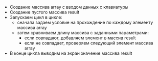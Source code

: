 * Создание массива array с вводом данных с клавиатуры
* Создание пустого массива result
* Запускаем цикл в цикле:
  - сначала задаем условие на прохождение по каждому элементу массива array
  - затем сравниваем длину массива с заданными параметрами:
    * если совпадают, добавляем элемент в массив result
    * если не совпадает, проверяем следующий элемент массива array
* В конце цикла выводим на экран значение массива result   